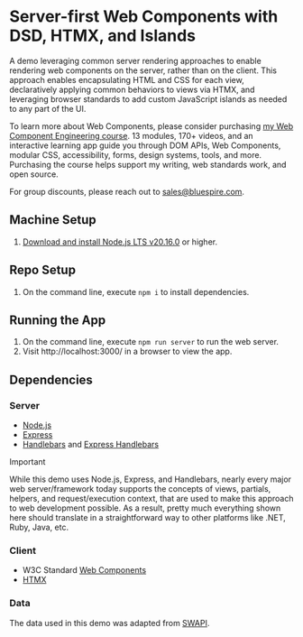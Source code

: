 # Server-first Web Components with DSD, HTMX, and Islands

A demo leveraging common server rendering approaches to enable rendering web components on the server, rather than on the client. This approach enables encapsulating HTML and CSS for each view, declaratively applying common behaviors to views via HTMX, and leveraging browser standards to add custom JavaScript islands as needed to any part of the UI.

To learn more about Web Components, please consider purchasing [my Web Component Engineering course](https://bluespire.com/p/web-component-engineering). 13 modules, 170+ videos, and an interactive learning app guide you through DOM APIs, Web Components, modular CSS, accessibility, forms, design systems, tools, and more. Purchasing the course helps support my writing, web standards work, and open source.

For group discounts, please reach out to sales@bluespire.com.

## Machine Setup

1. [Download and install Node.js LTS v20.16.0](https://nodejs.org/en/download/package-manager) or higher.

## Repo Setup

1. On the command line, execute `npm i` to install dependencies.

## Running the App

1. On the command line, execute `npm run server` to run the web server.
2. Visit http://localhost:3000/ in a browser to view the app.

## Dependencies

### Server

* [Node.js](https://nodejs.org/)
* [Express](https://expressjs.com/)
* [Handlebars](https://handlebarsjs.com/) and [Express Handlebars](https://www.npmjs.com/package/express-handlebars)

> [!IMPORTANT]
> While this demo uses Node.js, Express, and Handlebars, nearly every major web server/framework today supports the concepts of views, partials, helpers, and request/execution context, that are used to make this approach to web development possible. As a result, pretty much everything shown here should translate in a straightforward way to other platforms like .NET, Ruby, Java, etc.

### Client

* W3C Standard [Web Components](https://bluespire.com/p/web-component-engineering)
* [HTMX](https://htmx.org/)

### Data

The data used in this demo was adapted from [SWAPI](https://swapi.dev/).